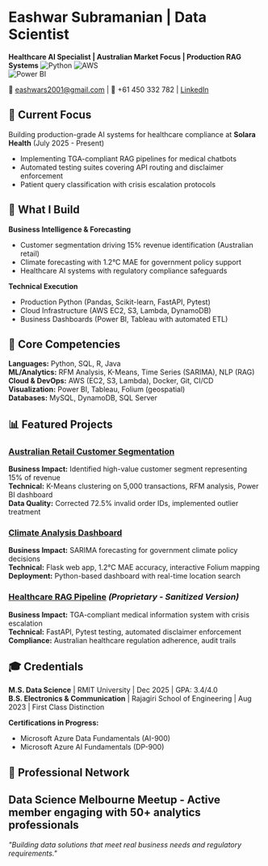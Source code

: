 # Eashwar Subramanian | Data Scientist 
**Healthcare AI Specialist | Australian Market Focus | Production RAG Systems**
![Python](https://img.shields.io/badge/Python-Expert-blue)
![AWS](https://img.shields.io/badge/AWS-Experienced-orange)  
![Power BI](https://img.shields.io/badge/PowerBI-Advanced-yellow)

📧 eashwars2001@gmail.com | 📱 +61 450 332 782 | [LinkedIn](https://linkedin.com/in/eashwar-s-02461a1b3/)

## 🎯 **Current Focus**
Building production-grade AI systems for healthcare compliance at **Solara Health** (July 2025 - Present)
- Implementing TGA-compliant RAG pipelines for medical chatbots
- Automated testing suites covering API routing and disclaimer enforcement
- Patient query classification with crisis escalation protocols


## 💼 **What I Build**
**Business Intelligence & Forecasting**
- Customer segmentation driving 15% revenue identification (Australian retail)
- Climate forecasting with 1.2°C MAE for government policy support
- Healthcare AI systems with regulatory compliance safeguards

**Technical Execution**
- Production Python (Pandas, Scikit-learn, FastAPI, Pytest)
- Cloud Infrastructure (AWS EC2, S3, Lambda, DynamoDB)
- Business Dashboards (Power BI, Tableau with automated ETL)

## 🔧 **Core Competencies**
**Languages:** Python, SQL, R, Java  
**ML/Analytics:** RFM Analysis, K-Means, Time Series (SARIMA), NLP (RAG)  
**Cloud & DevOps:** AWS (EC2, S3, Lambda), Docker, Git, CI/CD  
**Visualization:** Power BI, Tableau, Folium (geospatial)  
**Databases:** MySQL, DynamoDB, SQL Server

## 📊 **Featured Projects**
### [Australian Retail Customer Segmentation](./Australian-Retail-Customer-Segmentation)
**Business Impact:** Identified high-value customer segment representing 15% of revenue  
**Technical:** K-Means clustering on 5,000 transactions, RFM analysis, Power BI dashboard  
**Data Quality:** Corrected 72.5% invalid order IDs, implemented outlier treatment

### [Climate Analysis Dashboard](./Climate-Dashboard)  
**Business Impact:** SARIMA forecasting for government climate policy decisions  
**Technical:** Flask web app, 1.2°C MAE accuracy, interactive Folium mapping  
**Deployment:** Python-based dashboard with real-time location search

### [Healthcare RAG Pipeline](.) *(Proprietary - Sanitized Version)*
**Business Impact:** TGA-compliant medical information system with crisis escalation  
**Technical:** FastAPI, Pytest testing, automated disclaimer enforcement  
**Compliance:** Australian healthcare regulation adherence, audit trails

## 🎓 **Credentials**
**M.S. Data Science** | RMIT University | Dec 2025 | GPA: 3.4/4.0  
**B.S. Electronics & Communication** | Rajagiri School of Engineering | Aug 2023 | First Class Distinction

**Certifications in Progress:**
- Microsoft Azure Data Fundamentals (AI-900)
- Microsoft Azure AI Fundamentals (DP-900)

## 🤝 **Professional Network**
**Data Science Melbourne Meetup** - Active member engaging with 50+ analytics professionals
---
*"Building data solutions that meet real business needs and regulatory requirements."*
